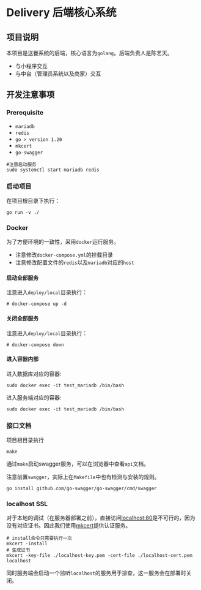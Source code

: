 # Delivery 后端核心系统

## 项目说明

本项目是送餐系统的后端，核心语言为`golang`。后端负责人是陈艺天。

- 与小程序交互
- 与中台（管理员系统以及商家）交互

## 开发注意事项

### Prerequisite

- `mariadb`
- `redis`
- `go > version 1.20`
- `mkcert`
- `go-swagger`

```shell
#注意启动服务
sudo systemctl start mariadb redis
```

### 启动项目

在项目根目录下执行：

```shell
go run -v ./
```

### Docker

为了方便环境的一致性，采用`docker`运行服务。
- 注意修改`docker-compose.yml`的挂载目录
- 注意修改配置文件的`redis`以及`mariadb`对应的`host`

#### 启动全部服务

注意进入`deploy/local`目录执行：

```shell
# docker-compose up -d
```

#### 关闭全部服务

注意进入`deploy/local`目录执行：

```shell
# docker-compose down
```

#### 进入容器内部

进入数据库对应的容器:

```shell
sudo docker exec -it test_mariadb /bin/bash
```

进入服务端对应的容器:

```shell
sudo docker exec -it test_mariadb /bin/bash
```

### 接口文档

项目根目录执行

```shell
make
```

通过`make`启动swagger服务，可以在浏览器中查看`api`文档。

注意前置`swagger`，实际上在`Makefile`中也有检测与安装的规则。

```shell
go install github.com/go-swagger/go-swagger/cmd/swagger
```

### localhost SSL

对于本地的调试（在服务器部署之前），直接访问[localhost:80](https://localhost:80)是不可行的，因为没有对应证书。因此我们使用[mkcert](https://github.com/FiloSottile/mkcert)提供认证服务。

```shell
# install命令只需要执行一次
mkcert -install
# 生成证书
mkcert -key-file ./localhost-key.pem -cert-file ./localhost-cert.pem localhost
```

同时服务端会启动一个监听`localhost`的服务用于排查，这一服务会在部署时关闭。
